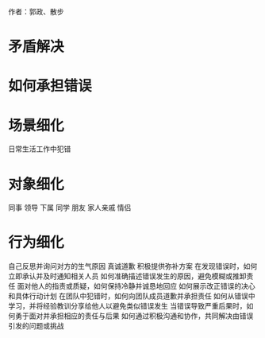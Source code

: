 作者：郭政、散步

# 矛盾解决

# 如何承担错误

# 场景细化

日常生活工作中犯错

# 对象细化

同事
领导
下属
同学
朋友
家人亲戚
情侣

# 行为细化

自己反思并询问对方的生气原因
真诚道歉
积极提供弥补方案
在发现错误时，如何立即承认并及时通知相关人员
如何准确描述错误发生的原因，避免模糊或推卸责任
面对他人的指责或质疑，如何保持冷静并诚恳地回应
如何展示改正错误的决心和具体行动计划
在团队中犯错时，如何向团队成员道歉并承担责任
如何从错误中学习，并将经验教训分享给他人以避免类似错误发生
当错误导致严重后果时，如何勇于面对并承担相应的责任与后果
如何通过积极沟通和协作，共同解决由错误引发的问题或挑战
